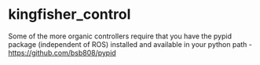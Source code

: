 # kingfisher_control


Some of the more organic controllers require that you have the pypid package (independent of ROS) installed and available in your python path - https://github.com/bsb808/pypid
